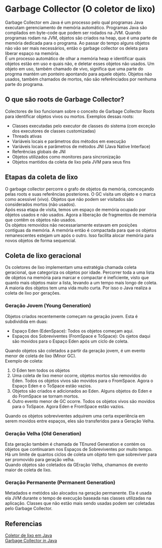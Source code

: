 # Garbage Collector (O coletor de lixo)
Garbage Collector em Java é um processo pelo qual programas Java executam gerenciamento de memória automático. Programas Java são compilados em byte-code que podem ser rodados na JVM. Quando programas rodam na JVM, objetos são criados na heap, que é uma parte de memória dedicada para o programa. Ao passar do tempo alguns objetos não vão ser mais necessários, então o garbage collector os deleta para liberar espaço na memória.
<br>
É um processo automático de olhar a memória heap e identificar quais objetos estão em uso e quais não, e deletar esses objetos não usados. Um objeto em uso, também chamado de vivo, significa que uma parte do progrma mantém um ponteiro apontando para aquele objeto. Objetos não usados, também chamados de mortos, não são referênciados por nenhuma parte do programa.
<br>

## O que são roots de Garbage Collector?
Colectores de lixo funcionam sobre o conceito de Garbage Collector Roots para identificar objetos vivos ou mortos.
Exemplos dessas roots:
- Classes executadas pelo executor de classes do sistema (com exceção dos executores de classes customizadas)
- Threads ativas
- Variáveis locais e parâmetros dos métodos em execução
- Variáveis locais e parâmetros de métodos JNI (Java Native Interface)
- Referências globais de JNI
- Objetos utilizados como monitores para sincronização
- Objetos mantidos da coleta de lixo pela JVM para seus fins

## Etapas da coleta de lixo
O garbage collector percorre o grafo  de objetos da memória, comceçando pelas roots e suas referências posteriores.
O GC visita um objeto e o marca como acessível (vivo). Objetos que não podem ser visitados são considerados mortos (não usados).
<br>
Após essa etapa de visita, temos um  espaço de memória ocupado por objetos usados e não usados. Agora a liberação de fragmentos de memória que contêm os objetos não usados.
<br>
Os objetos removidos não necessariamente estavam em posições contíguas da memória. A memória então é compactada para que os objetos remanescentes estejam um após o outro. Isso facilita alocar memória para novos objetos de forma sequencial.

## Coleta de lixo geracional
Os coletores de lixo implementam uma estratégia chamada coleta geracional, que categoriza os objetos por idade. Percorrer toda a uma lista de objetos na memória para marcar e compactar é ineficiente, visto que quanto mais objetos maior a lista, levando a um tempo mais longo de coleta.
<br>
A maioria dos objetos tem uma vida muito curta. Por isso o Java realiza a coleta de lixo por gerações.

### Geração Jovem (Young Generation)
Objetos criados recentemente começam na geração jovem. Esta é subdividida em duas:
- Espaço Eden (EdenSpace): Todos os objetos começam aqui.
- Espaços dos Sobreviventes (FromSpace e ToSpace): Os ojetos daqui são movidos para o Espaço Eden após um ciclo de coleta.

Quando objetos são coletados a partir da geração jovem, é um evento menor de coleta de lixo (Minor GC).
<br>
Exemplo de coleta:
1. O Eden tem todos os objetos 
2. Uma coleta de lixo menor ocorre, objetos mortos são removidos do Eden. Todos os objetos vivos são movidos para o FromSpace. Agora o Espaço Eden e o ToSpace estão vazios.
3. Objetos são criados e adicionados ao Eden. Alguns objetos do Eden e do FromSpace se tornam mortos.
4. Outro evento menor de GC ocorre. Todos os objetos vivos são movidos para o ToSpace. Agora Eden e FromSpace estão vazios.

Quando os objetos sobreviventes adquirem uma certa experiência em serem movidos entre espaços, eles são transferidos para a Geração Velha. 

### Geração Velha (Old Generation)
Esta geração também é chamada de TEnured Generation e contém os objetos que continuaram nos Espaços de Sobreviventes por muito tempo. Há um limite de quantos ciclos de coleta um objeto tem que sobreviver para ser promovido para geração velha. 
<br>
Quando objetos são coletados da GEração Velha, chamamos de evento maior de coleta de lixo. 

### Geração Permanente (Permanent Generation)
Metadados e metódos são alocados na geração permanente. Ela é usada ela JVM durante o tempo de execução baseada nas classes utilizadas na aplicação. Classes que não estão mais sendo usadas podem ser coletadas pelo Garbage Collector.

## Referencias
[Coletor de lixo em Java](https://www.freecodecamp.org/portuguese/news/coletor-de-lixo-em-java-o-que-e-a-coleta-de-lixo-e-como-ela-funciona-na-jvm/)
<br>
[Garbage Collector in Java](https://www.geeksforgeeks.org/garbage-collection-java/)